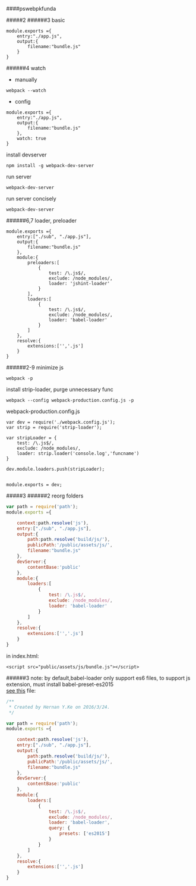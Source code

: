 ####pswebpkfunda

#####2
######3 basic
```
module.exports ={
    entry:"./app.js",
    output:{
        filename:"bundle.js"
    }
}
```
######4 watch
- manually
```
webpack --watch
```
- config
```
module.exports ={
    entry:"./app.js",
    output:{
        filename:"bundle.js"
    },
    watch: true
}
```
install devserver
```
npm install -g webpack-dev-server
```
run server
```
webpack-dev-server
```
run server concisely
```
webpack-dev-server
```
######6,7 loader, preloader
```
module.exports ={
    entry:["./sub", "./app.js"],
    output:{
        filename:"bundle.js"
    },
    module:{
        preloaders:[
            {
                test: /\.js$/,
                exclude: /node_modules/,
                loader: 'jshint-loader'
            }
        ],
        loaders:[
            {
                test: /\.js$/,
                exclude: /node_modules/,
                loader: 'babel-loader'
            }
        ]
    },
    resolve:{
        extensions:['','.js']
    }
}
```
######2-9
minimize js
```
webpack -p
```
install strip-loader, purge unnecessary func
```
webpack --config webpack-production.config.js -p
```

 webpack-production.config.js
```
var dev = require('./webpack.config.js');
var strip = require('strip-loader');

var stripLoader = {
    test: /\.js$/,
    exclude: /node_modules/,
    loader: strip.loader('console.log','funcname')
}

dev.module.loaders.push(stripLoader);


module.exports = dev;
```
#####3
######2 reorg folders
```js
var path = require('path');
module.exports ={

    context:path.resolve('js'),
    entry:["./sub", "./app.js"],
    output:{
        path:path.resolve('build/js/'),
        publicPath:'/public/assets/js/',
        filename:"bundle.js"
    },
    devServer:{
        contentBase:'public'
    },
    module:{
        loaders:[
            {
                test: /\.js$/,
                exclude: /node_modules/,
                loader: 'babel-loader'
            }
        ]
    },
    resolve:{
        extensions:['','.js']
    }
}
```

in index.html:
```
<script src="public/assets/js/bundle.js"></script>
```
######3
note: by default,babel-loader only support es6 files, to support js extension, must install babel-preset-es2015  
[see this](http://stackoverflow.com/questions/33469929/you-may-need-an-appropriate-loader-to-handle-this-file-type-with-webpack-and-b)
file:
```js
/**
 * Created by Hernan Y.Ke on 2016/3/24.
 */

var path = require('path');
module.exports ={

    context:path.resolve('js'),
    entry:["./sub", "./app.js"],
    output:{
        path:path.resolve('build/js/'),
        publicPath:'/public/assets/js/',
        filename:"bundle.js"
    },
    devServer:{
        contentBase:'public'
    },
    module:{
        loaders:[
            {
                test: /\.js$/,
                exclude: /node_modules/,
                loader: 'babel-loader',
                query: {
                    presets: ['es2015']
                }
            }
        ]
    },
    resolve:{
        extensions:['','.js']
    }
}
```
